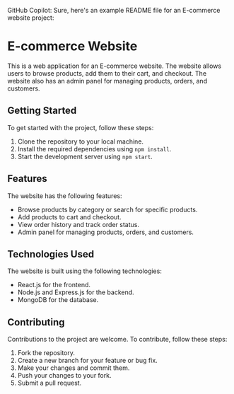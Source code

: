 GitHub Copilot: Sure, here's an example README file for an E-commerce website project:

# E-commerce Website

This is a web application for an E-commerce website. The website allows users to browse products, add them to their cart, and checkout. The website also has an admin panel for managing products, orders, and customers.

## Getting Started

To get started with the project, follow these steps:

1. Clone the repository to your local machine.
2. Install the required dependencies using `npm install`.
3. Start the development server using `npm start`.

## Features

The website has the following features:

- Browse products by category or search for specific products.
- Add products to cart and checkout.
- View order history and track order status.
- Admin panel for managing products, orders, and customers.

## Technologies Used

The website is built using the following technologies:

- React.js for the frontend.
- Node.js and Express.js for the backend.
- MongoDB for the database.

## Contributing

Contributions to the project are welcome. To contribute, follow these steps:

1. Fork the repository.
2. Create a new branch for your feature or bug fix.
3. Make your changes and commit them.
4. Push your changes to your fork.
5. Submit a pull request.
